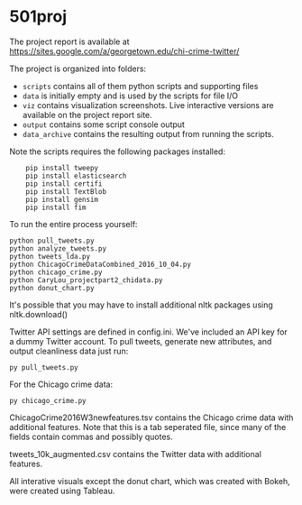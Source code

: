 # 501proj

The project report is available at https://sites.google.com/a/georgetown.edu/chi-crime-twitter/

The project is organized into folders:
- `scripts` contains all of them python scripts and supporting files
- `data` is initially empty and is used by the scripts for file I/O
- `viz` contains visualization screenshots. Live interactive versions are available on the project report site.
- `output` contains some script console output
- `data_archive` contains the resulting output from running the scripts.

Note the scripts requires the following packages installed:
```
	pip install tweepy
	pip install elasticsearch
	pip install certifi
	pip install TextBlob
	pip install gensim
	pip install fim
```
To run the entire process yourself:
```
python pull_tweets.py
python analyze_tweets.py
python tweets_lda.py
python ChicagoCrimeDataCombined_2016_10_04.py
python chicago_crime.py
python CaryLou_projectpart2_chidata.py
python donut_chart.py
```
It's possible that you may have to install additional nltk packages using nltk.download()

Twitter API settings are defined in config.ini. We've included an API key for a dummy Twitter account. To pull tweets, generate new attributes, and output cleanliness data just run:

    py pull_tweets.py

For the Chicago crime data:

    py chicago_crime.py


ChicagoCrime2016W3newfeatures.tsv contains the Chicago crime data with additional features. Note that this is a tab seperated file, since many of the fields contain commas and possibly quotes.

tweets_10k_augmented.csv contains the Twitter data with additional features.

All interative visuals except the donut chart, which was created with Bokeh, were created using Tableau.
